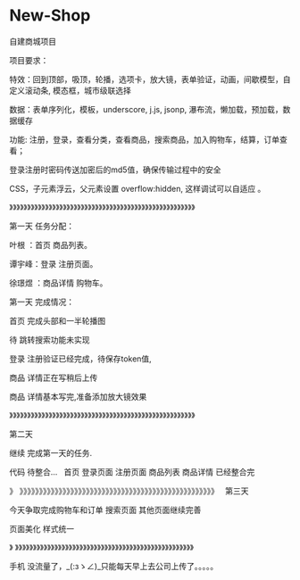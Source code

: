 # New-Shop

自建商城项目

项目要求：

特效：回到顶部，吸顶，轮播，选项卡，放大镜，表单验证，动画，间歇模型，自定义滚动条, 模态框，城市级联选择

数据：表单序列化，模板，underscore, j.js, jsonp, 瀑布流，懒加载，预加载，数据缓存 

功能: 注册，登录，查看分类，查看商品，搜索商品，加入购物车，结算，订单查看； 

登录注册时密码传送加密后的md5值，确保传输过程中的安全 

CSS，子元素浮云，父元素设置 overflow:hidden, 这样调试可以自适应 。

》》》》》》》》》》》》》》》》》》》》》》》》》》》》》》》》》》》》》》》》》》》》》》》》》》》》 

第一天 任务分配：

叶根 ：首页 商品列表。

谭宇峰：登录 注册页面。

徐璟煜 ：商品详情 购物车。

第一天 完成情况：

首页 完成头部和一半轮播图

待 跳转搜索功能未实现

登录 注册验证已经完成，待保存token值,

商品 详情正在写稍后上传

商品 详情基本写完,准备添加放大镜效果

》》》》》》》》》》》》》》》》》》》》》》》》》》》》》》》》》》》》》》》》》》》》》》》》》》》》

第二天 

继续 完成第一天的任务.

代码 待整合...
 
首页 登录页面 注册页面 商品列表 商品详情 已经整合完

》 》》》》》》》》》》》》》》》》》》》》》》》》》》》》》》》》》》》》》》》》》》》》》》》》》》
 
 第三天
 
 今天争取完成购物车和订单 搜索页面 其他页面继续完善
 
 页面美化 样式统一
 
》 》》》》》》》》》》》》》》》》》》》》》》》》》》》》》》》》》》》》》》》》》》》》》》》》》》

手机 没流量了，_(:зゝ∠)_只能每天早上去公司上传了。。。。。
